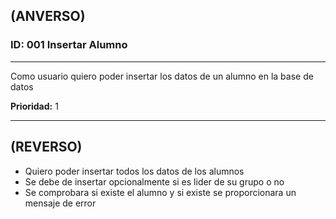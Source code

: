## (ANVERSO)
### ID: 001 Insertar Alumno
---

Como usuario quiero poder insertar los datos de un alumno en la base de datos

**Prioridad:** 1 

---
## (REVERSO)
* Quiero poder insertar todos los datos de los alumnos
* Se debe de insertar opcionalmente si es lider de su grupo o no 
* Se comprobara si existe el alumno y si existe se proporcionara un mensaje de error
